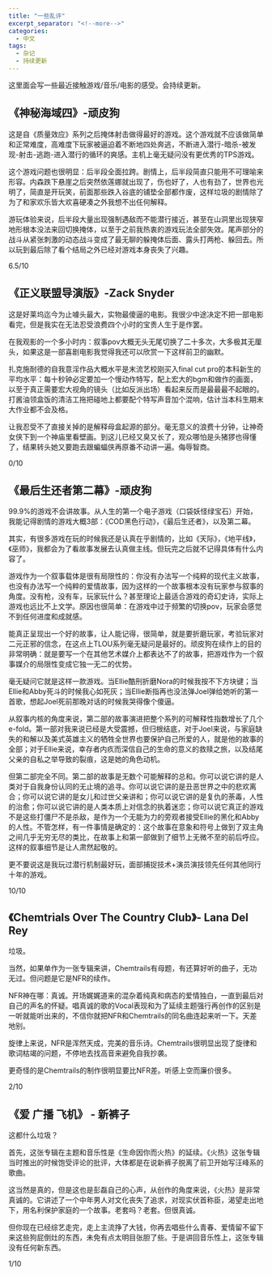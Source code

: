 ```yaml
---
title: "一些乱评"
excerpt_separator: "<!--more-->"
categories:
  - 中文
tags:
  - 杂记
  - 持续更新
---
```


这里面会写一些最近接触游戏/音乐/电影的感受。会持续更新。

## 《神秘海域四》-顽皮狗
这是自《质量效应》系列之后掩体射击做得最好的游戏。这个游戏就不应该做简单和正常难度，高难度下玩家被逼迫着不断地四处奔逃，不断进入潜行-暗杀-被发现-射击-逃跑-进入潜行的循环的爽感。主机上毫无疑问没有更优秀的TPS游戏。

这个游戏问题也很明显：后半段全面拉跨。剧情上，后半段简直只能用不可理喻来形容。内森跌下悬崖之后突然依莲娜就出现了，伤也好了，人也有劲了，世界也光明了，简直是开玩笑，前面那些跌入谷底的铺垫全部都作废，这样垃圾的剧情除了为了和家欢乐皆大欢喜硬凑之外我想不出任何解释。

游玩体验来说，后半段大量出现强制遇敌而不能潜行接近，甚至在山洞里出现狭窄地形根本没法来回切换掩体，以至于之前我热衷的游戏玩法全部失效。尾声部分的战斗从紧张刺激的动态战斗变成了最无聊的躲掩体后面、露头打两枪、躲回去。所以玩到最后除了看个结局之外已经对游戏本身丧失了兴趣。

6.5/10

## 《正义联盟导演版》-Zack Snyder
这是好莱坞迄今为止噱头最大，实物最傻逼的电影。我很少中途决定不把一部电影看完，但是我实在无法忍受浪费四个小时的宝贵人生于是作罢。

在我观影的一个多小时内：叙事pov大概无头无尾切换了二十多次，大多极其无厘头，如果这是一部喜剧电影我觉得我还可以欣赏一下这样前卫的幽默。

扎克施耐德的自我意淫作品大概水平是末流艺校刚买入final cut pro的本科新生的平均水平：每十秒钟必定要加一个慢动作特写，配上宏大的bgm和做作的画面，以至于真正需要宏大视角的镜头（比如反派出场）看起来反而是最最最不起眼的。打酱油领盒饭的清洁工拖把碰地上都要配个特写声音加个混响，估计当本科生期末大作业都不会及格。

让我忍受不了直接关掉的是解释母盒起源的部分。毫无意义的浪费十分钟，让神奇女侠下到一个神庙里看壁画。到这儿已经又臭又长了，观众哪怕是头猪猡也得懂了，结果转头她又要跑去跟蝙蝠侠再原番不动讲一遍。侮辱智商。

0/10

## 《最后生还者第二幕》-顽皮狗
99.9%的游戏不会讲故事。从人生的第一个电子游戏（口袋妖怪绿宝石）开始，我能记得剧情的游戏大概3部：《COD黑色行动》，《最后生还者》，以及第二幕。

其实，有很多游戏在玩的时候我还是认真在乎剧情的，比如《天际》，《地平线》，《巫师》，我都会为了看故事发展去认真做主线。但玩完之后就不记得具体有什么内容了。

游戏作为一个叙事载体是很有局限性的：你没有办法写一个纯粹的现代主义故事，也没有办法写一个纯粹的爱情故事，因为这样的一个故事根本没有玩家参与叙事的角度。没有枪，没有车，玩家玩什么？甚至理论上最适合游戏的奇幻史诗，实际上游戏也远比不上文学。原因也很简单：在游戏中过于频繁的切换pov，玩家会感觉不到任何进度和成就感。

能真正呈现出一个好的故事，让人能记得，很简单，就是要折磨玩家，考验玩家对二元正邪的信念，在这点上TLOU系列毫无疑问是最好的。顽皮狗在续作上的目的非常明确：就是要写一个在其他艺术媒介上都表达不了的故事，把游戏作为一个叙事媒介的局限性变成它独一无二的优势。

毫无疑问它就是这样一款游戏。当Ellie酷刑折磨Nora的时候我按不下方块键；当Ellie和Abby死斗的时候我心如死灰；当Ellie断指再也没法弹Joel弹给她听的第一首歌，想起Joel死前那晚对话的时候我哭得像个傻逼。

从叙事内核的角度来说，第二部的故事演进把整个系列的可解释性指数增长了几个e-fold。第一部对我来说已经是大受震撼，但归根结底，对于Joel来说，与家庭缺失的和解以及美式英雄主义的牺牲全世界也要保护自己所爱的人，就是他的故事的全部；对于Ellie来说，幸存者内疚而深信自己的生命的意义的救赎之旅，以及结尾父亲的自私之举导致的裂痕，这是她的角色动机。

但第二部完全不同。第二部的故事是无数个可能解释的总和。你可以说它讲的是人类对于自我身份认同的无止境的追寻。你可以说它讲的是丑恶世界之中的悲欢离合；你可以说它讲的是女儿和过世父亲讲和；你可以说它讲的是复仇的荼毒，人性的治愈；你可以说它讲的是人类本质上对信念的执着迷恋；你可以说它真正的游戏不是这些打僵尸不是杀敌，是作为一个无能为力的旁观者接受Ellie的黑化和Abby的人性。不管怎样，有一件事情是确定的：这个故事在意象和符号上做到了双主角之间几乎无穷无尽的类比，在故事上和第一部做到了细节上无微不至的前后呼应。这样的叙事细节是让人肃然起敬的。

更不要说这是我玩过潜行机制最好玩，面部捕捉技术+演员演技领先任何其他同行十年的游戏。

10/10

## 《Chemtrials Over The Country Club》- Lana Del Rey
垃圾。

当然，如果单作为一张专辑来讲，Chemtrails有母题，有还算好听的曲子，无功无过。但问题是它是NFR的续作。

NFR神在哪：真诚。开场娓娓道来的混杂着纯真和病态的爱情独白，一直到最后对自己的声名的怀疑。唱真诚的歌的Vocal表现和为了延续主题强行再创作的区别是一听就能听出来的，不信你就把NFR和Chemtrails的同名曲连起来听一下。天差地别。

旋律上来说，NFR是浑然天成，完美的音乐诗。Chemtrails很明显出现了旋律和歌词枯竭的问题，不停地去找高音来避免自我抄袭。

更奇怪的是Chemtrails的制作很明显要比NFR差。听感上空而廉价很多。

2/10

## 《爱 广播 飞机》 - 新裤子
这都什么垃圾？

首先，这张专辑在主题和音乐性是《生命因你而火热》的延续。《火热》这张专辑当时推出的时候饱受评论的批评，大体都是在说新裤子脱离了前卫开始写汪峰系的歌曲。

这当然是真的，但是这也是彭磊自己的心声，从创作的角度来说，《火热》是非常真诚的。它讲述了一个中年男人对文化丧失了追求，对现实伏首称臣，渴望走出地下，用名利保护家庭的一个故事。老套吗？老套。但很真诚。

但你现在已经综艺走完，走上主流挣了大钱，你再去唱些什么青春、爱情留不留下来这些狗屁倒灶的东西，未免有点太明目张胆了些。于是讲回音乐性上，这张专辑没有任何新东西。

1/10
